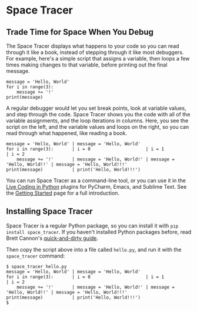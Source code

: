 Space Tracer
============
Trade Time for Space When You Debug
-----------------------------------
The Space Tracer displays what happens to your code so you can read through it
like a book, instead of stepping through it like most debuggers. For example,
here's a simple script that assigns a variable, then loops a few times making
changes to that variable, before printing out the final message.

    message = 'Hello, World'
    for i in range(3):
        message += '!'
    print(message)
   
A regular debugger would let you set break points, look at variable values, and
step through the code. Space Tracer shows you the code with all of the
variable assignments, and the loop iterations in columns. Here, you see the
script on the left, and the variable values and loops on the right, so you can
read through what happened, like reading a book.

    message = 'Hello, World' | message = 'Hello, World' 
    for i in range(3):       | i = 0                     | i = 1                      | i = 2 
        message += '!'       | message = 'Hello, World!' | message = 'Hello, World!!' | message = 'Hello, World!!!' 
    print(message)           | print('Hello, World!!!') 

You can run Space Tracer as a command-line tool, or you can use it in the
[Live Coding in Python] plugins for PyCharm, Emacs, and Sublime Text. See the
[Getting Started] page for a full introduction.

Installing Space Tracer
-----------------------
Space Tracer is a regular Python package, so you can install it with
`pip install space_tracer`. If you haven't installed Python packages before,
read Brett Cannon's [quick-and-dirty guide].

Then copy the script above into a file called `hello.py`, and run it with the
`space_tracer` command:

    $ space_tracer hello.py
    message = 'Hello, World' | message = 'Hello, World' 
    for i in range(3):       | i = 0                     | i = 1                      | i = 2 
        message += '!'       | message = 'Hello, World!' | message = 'Hello, World!!' | message = 'Hello, World!!!' 
    print(message)           | print('Hello, World!!!') 
    $

[Live Coding in Python]: https://donkirkby.github.io/live-py-plugin/
[Getting Started]: https://donkirkby.github.io/live-py-plugin/starting_space_tracer.html
[quick-and-dirty guide]: https://snarky.ca/a-quick-and-dirty-guide-on-how-to-install-packages-for-python/
